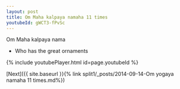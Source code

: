 ```yaml
---
layout: post
title: Om Maha kalpaya namaha 11 times
youtubeId: gWCT3-fPvSc
---
```

 
 
Om Maha kalpaya nama 
 
 -  Who has the great ornaments 
 
  
 
  
 
 
 
 
 
 


{% include youtubePlayer.html id=page.youtubeId %}
 
[Next]({{ site.baseurl }}{% link  split1/_posts/2014-09-14-Om yogaya namaha 11 times.md%})
 
